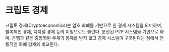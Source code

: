 # 크립토 경제

크립토 경제(Cryptoeconomics)는 암호 화폐를 기반으로 한 경제 시스템을 의미하며, 블록체인 경제, 디지털 경제 등의 이칭으로도 불린다. 분산된 P2P 시스템을 기반으로 하며, 은행과 같은 중앙화된 주체의 통제를 받지 않고 경제 시스템이 구축된다는 점에서 전통적인 화폐 경제와 비교된다.

